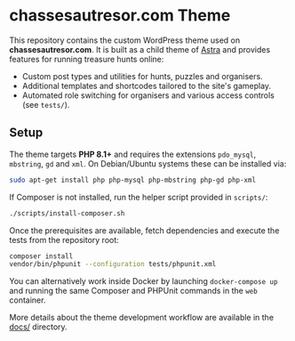# chassesautresor.com Theme

This repository contains the custom WordPress theme used on **chassesautresor.com**. It is built as a child theme of [Astra](https://wpastra.com/) and provides features for running treasure hunts online:

- Custom post types and utilities for hunts, puzzles and organisers.
- Additional templates and shortcodes tailored to the site's gameplay.
- Automated role switching for organisers and various access controls (see `tests/`).

## Setup

The theme targets **PHP 8.1+** and requires the extensions `pdo_mysql`,
`mbstring`, `gd` and `xml`. On Debian/Ubuntu systems these can be installed via:

```bash
sudo apt-get install php php-mysql php-mbstring php-gd php-xml
```

If Composer is not installed, run the helper script provided in `scripts/`:

```bash
./scripts/install-composer.sh
```

Once the prerequisites are available, fetch dependencies and execute the tests
from the repository root:

```bash
composer install
vendor/bin/phpunit --configuration tests/phpunit.xml
```

You can alternatively work inside Docker by launching `docker-compose up` and
running the same Composer and PHPUnit commands in the `web` container.

More details about the theme development workflow are available in the [docs/](docs/) directory.

